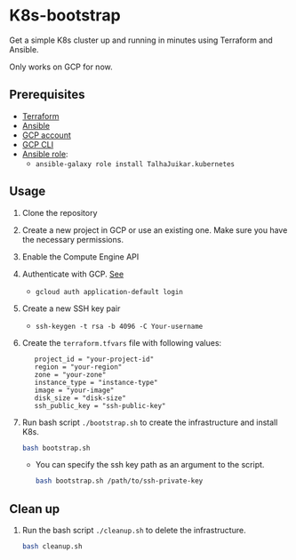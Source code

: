 # K8s-bootstrap
Get a simple K8s cluster up and running in minutes using Terraform and Ansible.

Only works on GCP for now.

## Prerequisites
- [Terraform](https://www.terraform.io/downloads.html)
- [Ansible](https://docs.ansible.com/ansible/latest/installation_guide/intro_installation.html)
- [GCP account](https://cloud.google.com/)
- [GCP CLI](https://cloud.google.com/sdk/docs/install)
- [Ansible role](https://galaxy.ansible.com/ui/standalone/roles/TalhaJuikar/kubernetes/):
   - `ansible-galaxy role install TalhaJuikar.kubernetes`

## Usage
1. Clone the repository
2. Create a new project in GCP or use an existing one. Make sure you have the necessary permissions.
3. Enable the Compute Engine API
4. Authenticate with GCP. [See](https://registry.terraform.io/providers/hashicorp/google/latest/docs/guides/provider_reference) 
   - `gcloud auth application-default login`

5. Create a new SSH key pair
   - `ssh-keygen -t rsa -b 4096 -C Your-username`
6. Create the `terraform.tfvars` file with following values:
   ```
      project_id = "your-project-id"
      region = "your-region"
      zone = "your-zone"
      instance_type = "instance-type"
      image = "your-image"
      disk_size = "disk-size"
      ssh_public_key = "ssh-public-key"
   ```
7. Run bash script `./bootstrap.sh` to create the infrastructure and install K8s.
   ```bash
   bash bootstrap.sh
   ```
   - You can specify the ssh key path as an argument to the script.
      ```bash
      bash bootstrap.sh /path/to/ssh-private-key
      ```

## Clean up
1. Run the bash script `./cleanup.sh` to delete the infrastructure.
   ```bash
   bash cleanup.sh
   ```